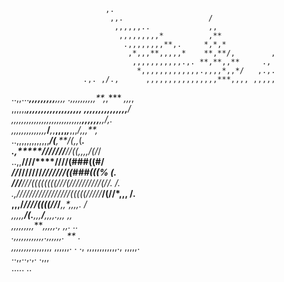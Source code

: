                                                                                 
                                                                                
                                                                                
                         ,.                                                     
                          ,,.                   /                               
                           ,,,,,,..             ,,                              
                            ,,,,,,,,,*          ,**                             
                             .,,,,,,,,**,.     *,*,*                            
                              ,*,,,**,,,,,*    **,**/,        ,                 
                               ,,,,,,,,,,,.,. **,**,,**     .,                  
                                *,,,,,,,,,,,,,.,,,,*,,*/   ,.,.                 
                    .,. ,/.,      ,,,,,,,,,,,,,,,,***,,,, ,,,,,                 
  ..,,...*******,,,,,,,,,***,,*,,*   .,,,,,*,,,,,**,*,*** *,,,*,                
      ,,,,,,*****,,,,,,,,,,,,,,,,,,,** **,,,,*,,,,,,,*,,**,,**/                 
           ,,,,,,,,,,,,,,,,,,,,,,,,,,,,*****,*,*,,,,***,*,***/,.                
              ,,,,,,,,,,**,,,,***/***,*,**,,,,*,***,,,*/,,,**,*                 
                  ..,,,,,,,,,,,,,*******/(******,**/(,,*(****.                  
                        .,*****//*/////******//((*,,,,/(*/*/                    
                            ..,,**////**********////(###((#/                    
                   *//***///****////*****//*/////((###(((%  (.                  
             ****/*/****/**/*//((((((((///(//////////(/*/*.    /.               
       .,***/**////**////////////(((((/////*****/(//*,**,,        /.            
   ,,,******/***************////((((//*******/*****,,*,,,,.          /          
                 ,,,,**,*****/(.***,**,,******/****,,,,.,,,            ,,       
                             ,,,,,,,,,*********,,,,,.,  ,,.              ..     
                           .,,,,*,,,*,,*,*,,.*,,,,,,.   **                 .    
                          ,,,,,,,,*,,,,,,,, ,,,,,,.      .                   ., 
                          ,,,,,,,,,,,,.,    ,,,,,.                              
                        ..,,..,.,.          .,,,                                
                     .....                   ..                                 
                                                                                
                                                                                
